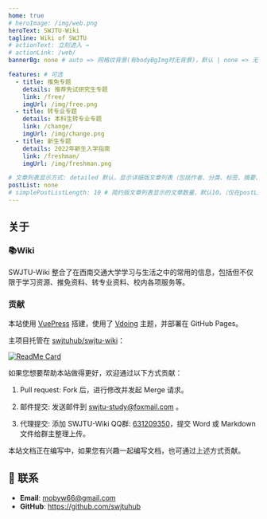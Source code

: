 ```yaml
---
home: true
# heroImage: /img/web.png
heroText: SWJTU-Wiki
tagline: Wiki of SWJTU
# actionText: 立刻进入 →
# actionLink: /web/
bannerBg: none # auto => 网格纹背景(有bodyBgImg时无背景)，默认 | none => 无 | '大图地址' | background: 自定义背景样式       提示：如发现文本颜色不适应你的背景时可以到palette.styl修改$bannerTextColor变量

features: # 可选
  - title: 推免专题
    details: 推荐免试研究生专题
    link: /free/
    imgUrl: /img/free.png
  - title: 转专业专题
    details: 本科生转专业专题
    link: /change/
    imgUrl: /img/change.png
  - title: 新生专题
    details: 2022年新生入学指南
    link: /freshman/
    imgUrl: /img/freshman.png

# 文章列表显示方式: detailed 默认，显示详细版文章列表（包括作者、分类、标签、摘要、分页等）| simple => 显示简约版文章列表（仅标题和日期）| none 不显示文章列表
postList: none
# simplePostListLength: 10 # 简约版文章列表显示的文章数量，默认10。（仅在postList设置为simple时生效）
---
```



## 关于

### 📚Wiki

SWJTU-Wiki 整合了在西南交通大学学习与生活之中的常用的信息，包括但不仅限于学习资源、推免资料、转专业资料、校内各项服务等。

### 贡献

本站使用 [VuePress](https://vuepress.vuejs.org/zh/) 搭建，使用了 [Vdoing](https://github.com/xugaoyi/vuepress-theme-vdoing) 主题，并部署在 GitHub Pages。

主项目托管在 [swjtuhub/swjtu-wiki](https://github.com/swjtuhub/swjtu-wiki)：

[<img src="https://github-readme-stats.vercel.app/api/pin/?username=swjtuhub&amp;repo=swjtu-wiki" alt="ReadMe Card" class="no-zoom">](https://github.com/swjtuhub/swjtu-wiki)

如果您想要帮助本站做得更好，欢迎通过以下方式贡献：

1. Pull request: Fork 后，进行修改并发起 Merge 请求。

2. 邮件提交: 发送邮件到 swjtu-study@foxmail.com 。

3. 代理提交: 添加 SWJTU-Wiki QQ群: [631209350](https://jq.qq.com/?_wv=1027&k=Yc7T7Q8B)，提交 Word 或 Markdown 文件给群主整理上传。

本站文档正在编写中，如果您有兴趣一起编写文档，也可通过上述方式贡献。

## :email: 联系

- **Email**: <a href="mailto:mobyw66@gmail.com">mobyw66@gmail.com</a>
- **GitHub**: <https://github.com/swjtuhub>
